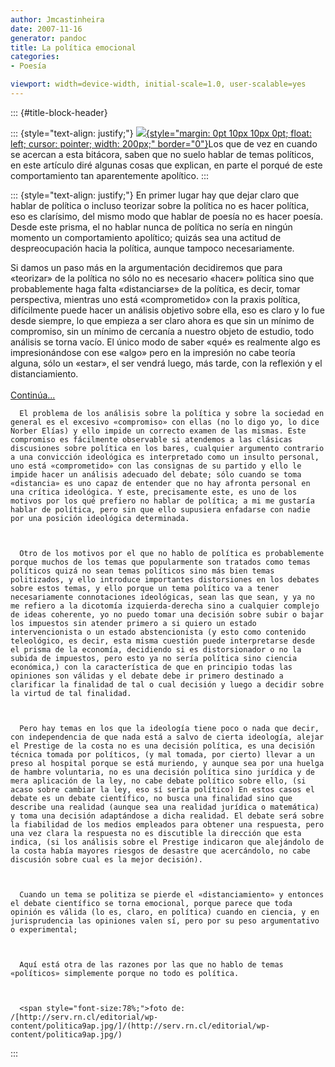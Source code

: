 ```yaml
---
author: Jmcastinheira
date: 2007-11-16
generator: pandoc
title: La política emocional
categories:
- Poesía

viewport: width=device-width, initial-scale=1.0, user-scalable=yes
---
```


::: {#title-block-header}

::: {style="text-align: justify;"}
[![](http://serv.rn.cl/editorial/wp-content/politica9ap.jpg){style="margin: 0pt 10px 10px 0pt; float: left; cursor: pointer; width: 200px;"
border="0"}](http://serv.rn.cl/editorial/wp-content/politica9ap.jpg)Los
que de vez en cuando se acercan a esta bitácora, saben que no suelo
hablar de temas políticos, en este artículo diré algunas cosas que
explican, en parte el porqué de este comportamiento tan aparentemente
apolítico.
:::

::: {style="text-align: justify;"}
En primer lugar hay que dejar claro que hablar de política o incluso
teorizar sobre la política no es hacer política, eso es clarísimo, del
mismo modo que hablar de poesía no es hacer poesía. Desde este prisma,
el no hablar nunca de política no sería en ningún momento un
comportamiento apolítico; quizás sea una actitud de despreocupación
hacia la política, aunque tampoco necesariamente.

Si damos un paso más en la argumentación decidiremos que para «teorizar»
de la política no sólo no es necesario «hacer» política sino que
probablemente haga falta «distanciarse» de la política, es decir, tomar
perspectiva, mientras uno está «comprometido» con la praxis política,
difícilmente puede hacer un análisis objetivo sobre ella, eso es claro y
lo fue desde siempre, lo que empieza a ser claro ahora es que sin un
mínimo de compromiso, sin un mínimo de cercanía a nuestro objeto de
estudio, todo análisis se torna vacío. El único modo de saber «qué» es
realmente algo es impresionándose con ese «algo» pero en la impresión no
cabe teoría alguna, sólo un «estar», el ser vendrá luego, más tarde, con
la reflexión y el distanciamiento.\
\
[Continúa...](http://lorealenelespejo.blogspot.com/2007/11/la-poltica-emocional.html)

    
      El problema de los análisis sobre la política y sobre la sociedad en general es el excesivo «compromiso» con ellas (no lo digo yo, lo dice Norber Elías) y ello impide un correcto examen de las mismas. Este compromiso es fácilmente observable si atendemos a las clásicas discusiones sobre política en los bares, cualquier argumento contrario a una convicción ideológica es interpretado como un insulto personal, uno está «comprometido» con las consignas de su partido y ello le impide hacer un análisis adecuado del debate; sólo cuando se toma «distancia» es uno capaz de entender que no hay afronta personal en una crítica ideológica. Y este, precisamente este, es uno de los motivos por los qué prefiero no hablar de política; a mi me gustaría hablar de política, pero sin que ello supusiera enfadarse con nadie por una posición ideológica determinada.
    

    
      Otro de los motivos por el que no hablo de política es probablemente porque muchos de los temas que popularmente son tratados como temas políticos quizá no sean temas políticos sino más bien temas politizados, y ello introduce importantes distorsiones en los debates sobre estos temas, y ello porque un tema político va a tener necesariamente connotaciones ideológicas, sean las que sean, y ya no me refiero a la dicotomía izquierda-derecha sino a cualquier complejo de ideas coherente, yo no puedo tomar una decisión sobre subir o bajar los impuestos sin atender primero a si quiero un estado intervencionista o un estado abstencionista (y esto como contenido teleológico, es decir, esta misma cuestión puede interpretarse desde el prisma de la economía, decidiendo si es distorsionador o no la subida de impuestos, pero esto ya no sería política sino ciencia económica,) con la característica de que en principio todas las opiniones son válidas y el debate debe ir primero destinado a clarificar la finalidad de tal o cual decisión y luego a decidir sobre la virtud de tal finalidad.
    

    
      Pero hay temas en los que la ideología tiene poco o nada que decir, con independencia de que nada está a salvo de cierta ideología, alejar el Prestige de la costa no es una decisión política, es una decisión técnica tomada por políticos, (y mal tomada, por cierto) llevar a un preso al hospital porque se está muriendo, y aunque sea por una huelga de hambre voluntaria, no es una decisión política sino jurídica y de mera aplicación de la ley, no cabe debate político sobre ello, (si acaso sobre cambiar la ley, eso sí sería político) En estos casos el debate es un debate científico, no busca una finalidad sino que describe una realidad (aunque sea una realidad jurídica o matemática) y toma una decisión adaptándose a dicha realidad. El debate será sobre la fiabilidad de los medios empleados para obtener una respuesta, pero una vez clara la respuesta no es discutible la dirección que esta indica, (si los análisis sobre el Prestige indicaron que alejándolo de la costa había mayores riesgos de desastre que acercándolo, no cabe discusión sobre cual es la mejor decisión).
    

    
      Cuando un tema se politiza se pierde el «distanciamiento» y entonces el debate científico se torna emocional, porque parece que toda opinión es válida (lo es, claro, en política) cuando en ciencia, y en jurisprudencia las opiniones valen sí, pero por su peso argumentativo o experimental;
    

    
      Aquí está otra de las razones por las que no hablo de temas «políticos» simplemente porque no todo es política.
    

    
      <span style="font-size:78%;">foto de: /[http://serv.rn.cl/editorial/wp-content/politica9ap.jpg/]/(http://serv.rn.cl/editorial/wp-content/politica9ap.jpg/)
:::
